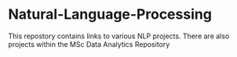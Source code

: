 # Natural-Language-Processing

This repostory contains links to various NLP projects. There are also projects within the MSc Data Analytics Repository
